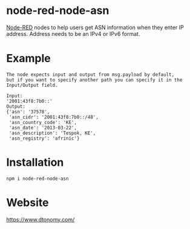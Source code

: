 # node-red-node-asn
[Node-RED](https://nodered.org/) nodes to help users get ASN information when they enter IP address. 
Address needs to be an IPv4 or IPv6 format.

# Example
```
The node expects input and output from msg.payload by default,
but if you want to specify another path you can specify it in the Input/Output field.

Input:
'2001:43f8:7b0::'
Output:
{'asn': '37578',
 'asn_cidr': '2001:43f8:7b0::/48',
 'asn_country_code': 'KE',
 'asn_date': '2013-03-22',
 'asn_description': 'Tespok, KE',
 'asn_registry': 'afrinic'}
 ```

# Installation
```
npm i node-red-node-asn
```

# Website
https://www.dtonomy.com/
